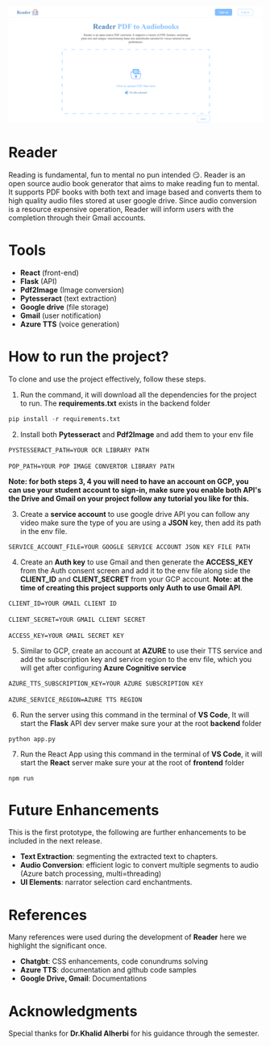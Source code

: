 ![Reader Image](image.png)
# Reader
Reading is fundamental, fun to mental no pun intended 😏. Reader is an open source audio book generator that aims to make reading fun to mental.  It supports PDF books with both text and image based and converts them to high quality audio files stored at user google drive. Since audio conversion is a resource expensive operation, Reader will inform users with the completion through their Gmail accounts.

# Tools
- **React** (front-end) 
- **Flask** (API)
- **Pdf2Image** (Image conversion)
- **Pytesseract** (text extraction)
- **Google drive** (file storage)
- **Gmail** (user notification)
- **Azure TTS** (voice generation)
  
# How to run the project?
To clone and use the project effectively, follow these steps.

1. Run the command, it will download all the dependencies for the project to run. The **requirements.txt** exists in the backend folder  
```python
pip install -r requirements.txt
```

2. Install both  **Pytesseract** and  **Pdf2Image** and add them to your env file
```env
PYSTESSERACT_PATH=YOUR OCR LIBRARY PATH

POP_PATH=YOUR POP IMAGE CONVERTOR LIBRARY PATH
```

**Note: for both steps 3, 4 you will need to have an account on GCP, you can use your student account to sign-in, make sure you enable both API's the Drive and Gmail on your project follow any tutorial you like for this.**

3. Create a **service account** to use google drive API you can follow any video make sure the type of you are using a **JSON** key, then add its path in the env file.
```env
SERVICE_ACCOUNT_FILE=YOUR GOOGLE SERVICE ACCOUNT JSON KEY FILE PATH   
``` 

4. Create an **Auth key** to use Gmail and then generate the **ACCESS_KEY** from the Auth consent screen and add it to the env file along side the **CLIENT_ID** and **CLIENT_SECRET** from your GCP account. 
	**Note: at the time of creating this project supports only Auth to use Gmail API**. 
```env
CLIENT_ID=YOUR GMAIL CLIENT ID

CLIENT_SECRET=YOUR GMAIL CLIENT SECRET

ACCESS_KEY=YOUR GMAIL SECRET KEY
```

5. Similar to  GCP, create an account at **AZURE** to use their TTS service and add the subscription key and service region to the env file, which you will get after configuring **Azure Cognitive service**
```env
AZURE_TTS_SUBSCRIPTION_KEY=YOUR AZURE SUBSCRIPTION KEY

AZURE_SERVICE_REGION=AZURE TTS REGION
```

6. Run the server using this command in the terminal of **VS Code**, It will start the **Flask** API dev server make sure your at the root **backend** folder
```terminal 
python app.py
```

7. Run the React App using this command in the terminal of **VS Code**, it will start the **React** server make sure your at the root of **frontend** folder
```terminal
npm run
```
# Future Enhancements 
This is the first prototype, the following are further enhancements to be included in the next release.
- **Text Extraction**: segmenting the extracted text to chapters.
- **Audio Conversion**: efficient logic to convert multiple segments to audio (Azure batch processing, multi=threading)
- **UI Elements**: narrator selection card enchantments.
# References
Many references were used during the development of **Reader** here we highlight the significant once.
- **Chatgbt**: CSS enhancements,  code conundrums solving
- **Azure TTS**: documentation and github code samples
- **Google Drive, Gmail**: Documentations
# Acknowledgments 
Special thanks for **Dr.Khalid Alherbi** for his guidance through the semester.



